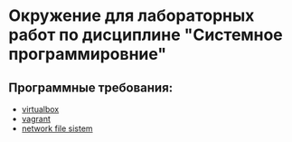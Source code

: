 # Окружение для лабораторных работ по дисциплине "Системное программировние"

## Программные требования:
- [virtualbox](https://www.virtualbox.org/wiki/Downloads)
- [vagrant](https://www.vagrantup.com/downloads.html)
- [network file sistem]()

<!-- ## Общая информация: -->